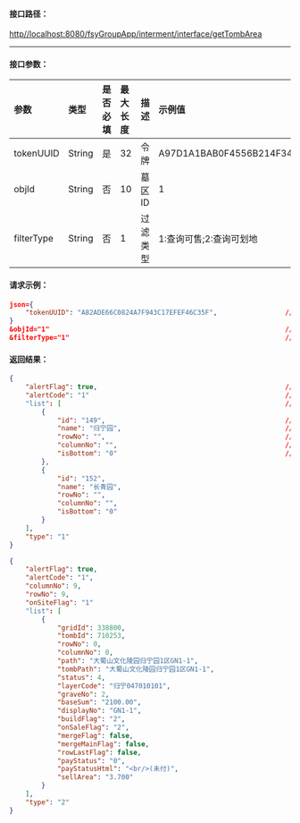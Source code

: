 #### 接口**路径：**

[http//localhost:8080/fsyGroupApp/interment/interface/getTombArea](http:8080/fsyGroupApp/common/interface/appIndex)

---

#### 接口参数：

| 参数 | 类型 | 是否必填 | 最大长度 | 描述 | 示例值 |
| :--- | :--- | :--- | :--- | :--- | :--- |
| tokenUUID | String | 是 | 32 | 令牌 | A97D1A1BAB0F4556B214F34B9699F827 |
| objId | String | 否 | 10 | 墓区ID | 1 |
| filterType | String | 否 | 1 | 过滤类型 | 1:查询可售;2:查询可划地 |

#### 请求示例：

```json
json={
    "tokenUUID": "A82ADE66C0824A7F943C17EFEF46C35F",                 //令牌
}
&objId="1"                                                           //墓区ID
&filterType="1"                                                      //过滤类型
```

#### 返回结果：

```json
{
    "alertFlag": true,                                               //成功标识
    "alertCode": "1"                                                 //成功编码
    "list": [                                                        //墓区信息
        {
            "id": "149",                                             //墓区ID
            "name": "归宁园",                                         //墓区名称
            "rowNo": "",                                             //行数
            "columnNo": "",                                          //列数
            "isBottom": "0"                                          //是否底级
        },
        {
            "id": "152",
            "name": "长青园",
            "rowNo": "",
            "columnNo": "",
            "isBottom": "0"
        }
    ],
    "type": "1"
}
```

```json
{
    "alertFlag": true,
    "alertCode": "1",
    "columnNo": 9,
    "rowNo": 9,
    "onSiteFlag": "1"
    "list": [
        {
            "gridId": 338800,
            "tombId": 710253,
            "rowNo": 0,
            "columnNo": 0,
            "path": "大蜀山文化陵园归宁园1区GN1-1",
            "tombPath": "大蜀山文化陵园归宁园1区GN1-1",
            "status": 4,
            "layerCode": "归宁047010101",
            "graveNo": 2,
            "baseSum": "2100.00",
            "displayNo": "GN1-1",
            "buildFlag": "2",
            "onSaleFlag": "2",
            "mergeFlag": false,
            "mergeMainFlag": false,
            "rowLastFlag": false,
            "payStatus": "0",
            "payStatusHtml": "<br/>(未付)",
            "sellArea": "3.700"
        }
    ],
    "type": "2"
}
```



